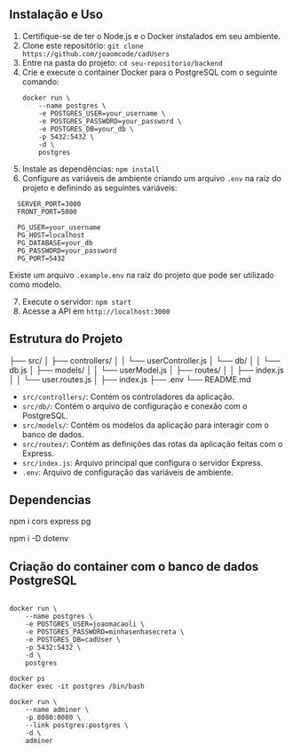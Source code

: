 ## Instalação e Uso

1. Certifique-se de ter o Node.js e o Docker instalados em seu ambiente.
2. Clone este repositório: `git clone https://github.com/joaomcode/cadUsers`
3. Entre na pasta do projeto: `cd seu-repositorio/backend`
4. Crie e execute o container Docker para o PostgreSQL com o seguinte comando:
    ```
    docker run \
        --name postgres \
        -e POSTGRES_USER=your_username \
        -e POSTGRES_PASSWORD=your_password \
        -e POSTGRES_DB=your_db \
        -p 5432:5432 \
        -d \
        postgres
    ```
5. Instale as dependências: `npm install`
6. Configure as variáveis de ambiente criando um arquivo `.env` na raiz do projeto e definindo as seguintes variáveis:

```
  SERVER_PORT=3000
  FRONT_PORT=5000

  PG_USER=your_username
  PG_HOST=localhost
  PG_DATABASE=your_db
  PG_PASSWORD=your_password
  PG_PORT=5432
```

Existe um arquivo `.example.env` na raiz do projeto que pode ser utilizado como modelo.

7. Execute o servidor: `npm start`
8. Acesse a API em `http://localhost:3000`

## Estrutura do Projeto

├── src/
│ ├── controllers/
│ │ └── userController.js
│ └── db/
│ │ └── db.js
│ ├── models/
│ │ └── userModel.js
│ ├── routes/
│ │ ├── index.js
│ │ └── user.routes.js
│ ├── index.js
├── .env
└── README.md

- `src/controllers/`: Contém os controladores da aplicação.
- `src/db/`: Contém o arquivo de configuração e conexão com o PostgreSQL.
- `src/models/`: Contém os modelos da aplicação para interagir com o banco de dados.
- `src/routes/`: Contém as definições das rotas da aplicação feitas com o Express.
- `src/index.js`: Arquivo principal que configura o servidor Express.
- `.env`: Arquivo de configuração das variáveis de ambiente.

## Dependencias

npm i cors express pg

npm i -D dotenv

## Criação do container com o banco de dados PostgreSQL

```shell

docker run \
    --name postgres \
    -e POSTGRES_USER=joaomacaoli \
    -e POSTGRES_PASSWORD=minhasenhasecreta \
    -e POSTGRES_DB=cadUser \
    -p 5432:5432 \
    -d \
    postgres

docker ps
docker exec -it postgres /bin/bash

docker run \
    --name adminer \
    -p 8080:8080 \
    --link postgres:postgres \
    -d \
    adminer

```
